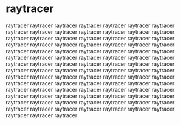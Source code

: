 # raytracer

raytracer
raytracer
raytracer
raytracer
raytracer
raytracer
raytracer
raytracer
raytracer
raytracer
raytracer
raytracer
raytracer
raytracer
raytracer
raytracer
raytracer
raytracer
raytracer
raytracer
raytracer
raytracer
raytracer
raytracer
raytracer
raytracer
raytracer
raytracer
raytracer
raytracer
raytracer
raytracer
raytracer
raytracer
raytracer
raytracer
raytracer
raytracer
raytracer
raytracer
raytracer
raytracer
raytracer
raytracer
raytracer
raytracer
raytracer
raytracer
raytracer
raytracer
raytracer
raytracer
raytracer
raytracer
raytracer
raytracer
raytracer
raytracer
raytracer
raytracer
raytracer
raytracer
raytracer
raytracer
raytracer
raytracer
raytracer
raytracer
raytracer
raytracer
raytracer
raytracer
raytracer
raytracer
raytracer
raytracer
raytracer
raytracer
raytracer
raytracer
raytracer
raytracer
raytracer
raytracer
raytracer
raytracer
raytracer
raytracer
raytracer
raytracer
raytracer
raytracer
raytracer
raytracer
raytracer
raytracer
raytracer
raytracer
raytracer
raytracer
raytracer
